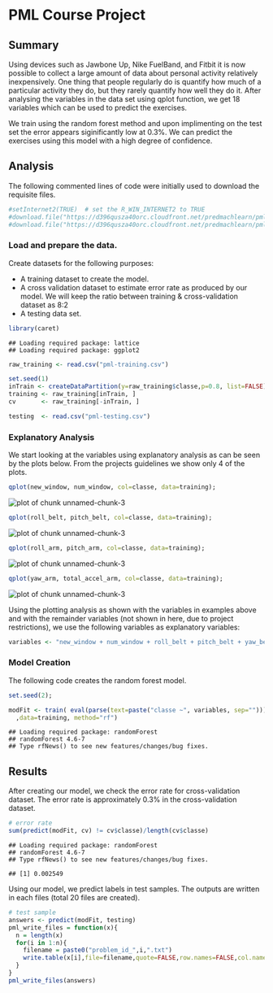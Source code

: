 PML Course Project
========================================================

## Summary
Using devices such as Jawbone Up, Nike FuelBand, and Fitbit it is now possible to collect a large amount of data about personal activity relatively inexpensively. One thing that people regularly do is quantify how much of a particular activity they do, but they rarely quantify how well they do it. 
After analysing the variables in the data set using qplot function, we get 18 variables which can be used to predict the exercises.

We train using the random forest method and upon implimenting on the test set the error appears siginificantly low at 0.3%. We can predict the exercises using this model with a high degree of confidence.

## Analysis
The following commented lines of code were initially used to download the requisite files.

```r
#setInternet2(TRUE)  # set the R_WIN_INTERNET2 to TRUE
#download.file("https://d396qusza40orc.cloudfront.net/predmachlearn/pml-training.csv", destfile="pml-training.csv")
#download.file("https://d396qusza40orc.cloudfront.net/predmachlearn/pml-testing.csv", destfile="pml-testing.csv")
```

### Load and prepare the data. 
Create datasets for the following purposes:
* A training dataset to create the model.
* A cross validation dataset to estimate error rate as produced by our model. We will keep the ratio between training & cross-validation dataset as 8:2
* A testing data set.

```r
library(caret)
```

```
## Loading required package: lattice
## Loading required package: ggplot2
```

```r
raw_training <- read.csv("pml-training.csv")

set.seed(1)
inTrain <- createDataPartition(y=raw_training$classe,p=0.8, list=FALSE)
training <- raw_training[inTrain, ]
cv       <- raw_training[-inTrain, ]

testing  <- read.csv("pml-testing.csv")
```

### Explanatory Analysis
We start looking at the variables using explanatory analysis as can be seen by the plots below. From the projects guidelines we show only 4 of the plots.

```r
qplot(new_window, num_window, col=classe, data=training);
```

![plot of chunk unnamed-chunk-3](figure/unnamed-chunk-31.png) 

```r
qplot(roll_belt, pitch_belt, col=classe, data=training);
```

![plot of chunk unnamed-chunk-3](figure/unnamed-chunk-32.png) 

```r
qplot(roll_arm, pitch_arm, col=classe, data=training);
```

![plot of chunk unnamed-chunk-3](figure/unnamed-chunk-33.png) 

```r
qplot(yaw_arm, total_accel_arm, col=classe, data=training);
```

![plot of chunk unnamed-chunk-3](figure/unnamed-chunk-34.png) 

Using the plotting analysis as shown with the variables in examples above and with the remainder variables (not shown in here, due to project restrictions), we use the following variables as explanatory variables:


```r
variables <- "new_window + num_window + roll_belt + pitch_belt + yaw_belt + total_accel_belt + roll_arm + pitch_arm + yaw_arm + total_accel_arm + roll_dumbbell + pitch_dumbbell + yaw_dumbbell + total_accel_dumbbell + roll_forearm + pitch_forearm + yaw_forearm + total_accel_forearm";
```

### Model Creation
The following code creates the random forest model.

```r
set.seed(2);

modFit <- train( eval(parse(text=paste("classe ~", variables, sep="")))
  ,data=training, method="rf")
```

```
## Loading required package: randomForest
## randomForest 4.6-7
## Type rfNews() to see new features/changes/bug fixes.
```

## Results
After creating our model, we check the error rate for cross-validation dataset.
The error rate is approximately 0.3% in the cross-validation dataset. 

```r
# error rate
sum(predict(modFit, cv) != cv$classe)/length(cv$classe)
```

```
## Loading required package: randomForest
## randomForest 4.6-7
## Type rfNews() to see new features/changes/bug fixes.
```

```
## [1] 0.002549
```

Using our model, we predict labels in test samples.
The outputs are written in each files (total 20 files are created).

```r
# test sample
answers <- predict(modFit, testing)
pml_write_files = function(x){
  n = length(x)
  for(i in 1:n){
    filename = paste0("problem_id_",i,".txt")
    write.table(x[i],file=filename,quote=FALSE,row.names=FALSE,col.names=FALSE)
  }
}
pml_write_files(answers)
```
